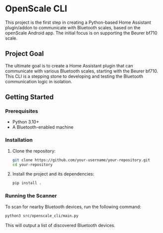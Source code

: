 # OpenScale CLI

This project is the first step in creating a Python-based Home Assistant plugin/addon to communicate with Bluetooth scales, based on the openScale Android app. The initial focus is on supporting the Beurer bf710 scale.

## Project Goal

The ultimate goal is to create a Home Assistant plugin that can communicate with various Bluetooth scales, starting with the Beurer bf710. This CLI is a stepping stone to developing and testing the Bluetooth communication logic in isolation.

## Getting Started

### Prerequisites

*   Python 3.10+
*   A Bluetooth-enabled machine

### Installation

1.  Clone the repository:
    ```bash
    git clone https://github.com/your-username/your-repository.git
    cd your-repository
    ```
2.  Install the project and its dependencies:
    ```bash
    pip install .
    ```

### Running the Scanner

To scan for nearby Bluetooth devices, run the following command:

```bash
python3 src/openscale_cli/main.py
```

This will output a list of discovered Bluetooth devices.
